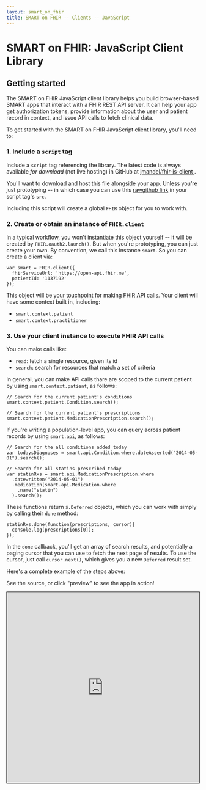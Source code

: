 ```yaml
---
layout: smart_on_fhir
title: SMART on FHIR -- Clients -- JavaScript
---
```


# SMART on FHIR: JavaScript Client Library

## Getting started

The SMART on FHIR JavaScript client library helps you build browser-based SMART
apps that interact with a FHIR REST API server. It can help your app get
authorization tokens, provide information about the user and patient record in
context, and issue API calls to fetch clinical data.

To get started with the SMART on FHIR JavaScript client library, you'll need to:

### 1. Include a `script` tag

Include a `script` tag referencing the library. The latest code is always
available *for download* (not live hosting) in GitHub at
[jmandel/fhir-js-client
](https://raw.githubusercontent.com/jmandel/fhir-js-client/master/dist/fhir-client.js).

You'll want to download and host this file alongside your app. Unless you're
just prototyping -- in which case you can use this [rawgithub
link](https://rawgithub.com/jmandel/fhir-js-client/master/dist/fhir-client.js)
in your script tag's `src`.

Including this script will create a global `FHIR` object for you to work with.

### 2. Create or obtain an instance of `FHIR.client`

In a typical workflow, you won't instantiate this object yourself -- it will
be created by `FHIR.oauth2.launch()`. But when you're prototyping, you can just
create your own. By convention, we call this instance `smart`. So you can
create a client via:

```
var smart = FHIR.client({
  fhirServiceUrl: 'https://open-api.fhir.me',
  patientId: '1137192'
});
```

This object will be your touchpoint for making FHIR API calls. Your client
will have some context built in, including:

* `smart.context.patient`
* `smart.context.practitioner`

### 3. Use your client instance to execute FHIR API calls

You can make calls like:

* `read`: fetch a single resource, given its id
* `search`: search for resources that match a set of criteria

In general, you can make API calls thare are scoped to the current patient by
using `smart.context.patient`, as follows:

```
// Search for the current patient's conditions
smart.context.patient.Condition.search();

// Search for the current patient's prescriptions
smart.context.patient.MedicationPrescription.search();
```

If you're writing a population-level app, you can query across patient records
by using `smart.api`, as follows:

```
// Search for the all conditions added today
var todaysDiagnoses = smart.api.Condition.where.dateAsserted("2014-05-01").search();

// Search for all statins prescribed today
var statinRxs = smart.api.MedicationPrescription.where
  .datewritten("2014-05-01")
  .medication(smart.api.Medication.where
    .name("statin")
  ).search();
```

These functions return `$.Deferred` objects, which you can work with simply by
calling their `done` method:

```
statinRxs.done(function(prescriptions, cursor){
  console.log(prescriptions[0]);
});
```

In the `done` callback, you'll get an array of search results, and potentially
a paging cursor that you can use to fetch the next page of results. To use the
cursor, just call `cursor.next()`, which gives you a new `Deferred` result set.

Here's a complete example of the steps above:

See the source, or click "preview" to see the app in action!

<iframe
  style="border: 1px solid black"
  src="http://embed.plnkr.co/exHhZjCA3L6pd7vRumJZ/get-data.js"
  width="100%" height="500px" />

For more details, see our JS client [API docs](../api)
